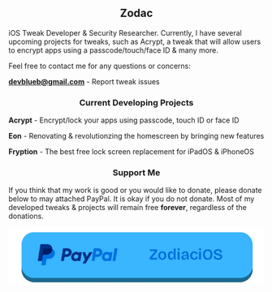 <H2 align="center">Zodac</H1>

iOS Tweak Developer & Security Researcher. Currently, I have several upcoming projects for tweaks, such as Acrypt, a 
tweak that will allow users to encrypt apps using a passcode/touch/face ID & many more. 

Feel free to contact me for any questions or concerns:

**devblueb@gmail.com** - Report tweak issues

<H3 align="center">Current Developing Projects</H1>


**Acrypt** - Encrypt/lock your apps using passcode, touch ID or face ID 

**Eon** - Renovating & revolutionzing the homescreen by bringing new features

**Fryption** - The best free lock screen replacement for iPadOS & iPhoneOS

<H3 align="center">Support Me</H1>

If you think that my work is good or you would like to donate, please donate below to may attached PayPal.
It is okay if you do not donate. Most of my developed tweaks & projects will remain free **forever**, 
regardless of the donations.

[![paypal](https://github.com/ZodaciOS/ZodaciOS/blob/main/4A63C562-A256-4974-A5F1-71839FC5331C.png)](https://paypal.me/kysonhuang?country.x=CA&locale.x=en_US)